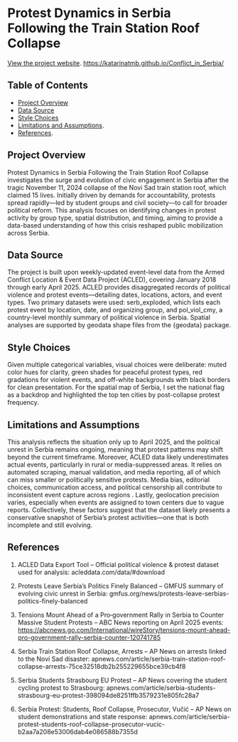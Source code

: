 # Protest Dynamics in Serbia Following the Train Station Roof Collapse
[View the project website](#view-the-project-website). 
https://katarinatmb.github.io/Conflict_in_Serbia/

## Table of Contents
- [Project Overview](#project-overview)
- [Data Source](#data-source)
- [Style Choices](#style-choices)
- [Limitations and Assumptions](#limitations-and-assumptions).
- [References](#references). 

## Project Overview
Protest Dynamics in Serbia Following the Train Station Roof Collapse investigates the surge and evolution of civic engagement in Serbia after the tragic November 11, 2024 collapse of the Novi Sad train station roof, which claimed 15 lives. Initially driven by demands for accountability, protests spread rapidly—led by student groups and civil society—to call for broader political reform. This analysis focuses on identifying changes in protest activity by group type, spatial distribution, and timing, aiming to provide a data-based understanding of how this crisis reshaped public mobilization across Serbia.

## Data Source
The project is built upon weekly-updated event-level data from the Armed Conflict Location & Event Data Project (ACLED), covering January 2018 through early April 2025. ACLED provides disaggregated records of political violence and protest events—detailing dates, locations, actors, and event types. Two primary datasets were used: serb_exploded, which lists each protest event by location, date, and organizing group, and pol_viol_cmy, a country-level monthly summary of political violence in Serbia. Spatial analyses are supported by geodata shape files from the {geodata} package.

## Style Choices 
Given multiple categorical variables, visual choices were deliberate: muted color hues for clarity, green shades for peaceful protest types, red gradations for violent events, and off-white backgrounds with black borders for clean presentation. For the spatial map of Serbia, I set the national flag as a backdrop and highlighted the top ten cities by post-collapse protest frequency.

## Limitations and Assumptions 
This analysis reflects the situation only up to April 2025, and the political unrest in Serbia remains ongoing, meaning that protest patterns may shift beyond the current timeframe. Moreover, ACLED data likely underestimates actual events, particularly in rural or media-suppressed areas. It relies on automated scraping, manual validation, and media reporting, all of which can miss smaller or politically sensitive protests. Media bias, editorial choices, communication access, and political censorship all contribute to inconsistent event capture across regions . Lastly, geolocation precision varies, especially when events are assigned to town centers due to vague reports. Collectively, these factors suggest that the dataset likely presents a conservative snapshot of Serbia’s protest activities—one that is both incomplete and still evolving.

## References
1. ACLED Data Export Tool – Official political violence & protest dataset used for analysis: acleddata.com/data/#download

2. Protests Leave Serbia’s Politics Finely Balanced – GMFUS summary of evolving civic unrest in Serbia: gmfus.org/news/protests-leave-serbias-politics-finely-balanced

3. Tensions Mount Ahead of a Pro‑government Rally in Serbia to Counter Massive Student Protests – ABC News reporting on April 2025 events: https://abcnews.go.com/International/wireStory/tensions-mount-ahead-pro-government-rally-serbia-counter-120741785

4. Serbia Train Station Roof Collapse, Arrests – AP News on arrests linked to the Novi Sad disaster: apnews.com/article/serbia-train-station-roof-collapse-arrests-75ce32518db2b255229655bce39cb4f8

5. Serbia Students Strasbourg EU Protest – AP News covering the student cycling protest to Strasbourg: apnews.com/article/serbia-students-strasbourg-eu-protest-398094de8251ffb3579231e805fc28a7

6. Serbia Protest: Students, Roof Collapse, Prosecutor, Vučić – AP News on student demonstrations and state response: apnews.com/article/serbia-protest-students-roof-collapse-prosecutor-vucic-b2aa7a208e53006dab4e086588b7355d
